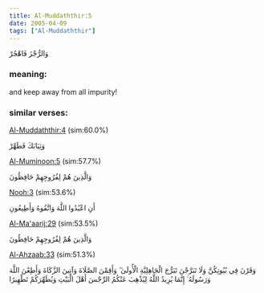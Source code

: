 ```yaml
---
title: Al-Muddaththir:5
date: 2005-04-09
tags: ["Al-Muddaththir"]
---
```

وَالرُّجْزَ فَاهْجُرْ
### meaning: 
and keep away from all impurity!
### similar verses: 

[Al-Muddaththir:4](/74/4) (sim:60.0%)

وَثِيَابَكَ فَطَهِّرْ

[Al-Muminoon:5](/23/5) (sim:57.7%)

وَالَّذِينَ هُمْ لِفُرُوجِهِمْ حَافِظُونَ

[Nooh:3](/71/3) (sim:53.6%)

أَنِ اعْبُدُوا اللَّهَ وَاتَّقُوهُ وَأَطِيعُونِ

[Al-Ma'aarij:29](/70/29) (sim:53.5%)

وَالَّذِينَ هُمْ لِفُرُوجِهِمْ حَافِظُونَ

[Al-Ahzaab:33](/33/33) (sim:51.3%)

وَقَرْنَ فِي بُيُوتِكُنَّ وَلَا تَبَرَّجْنَ تَبَرُّجَ الْجَاهِلِيَّةِ الْأُولَىٰ ۖ وَأَقِمْنَ الصَّلَاةَ وَآتِينَ الزَّكَاةَ وَأَطِعْنَ اللَّهَ وَرَسُولَهُ ۚ إِنَّمَا يُرِيدُ اللَّهُ لِيُذْهِبَ عَنْكُمُ الرِّجْسَ أَهْلَ الْبَيْتِ وَيُطَهِّرَكُمْ تَطْهِيرًا
